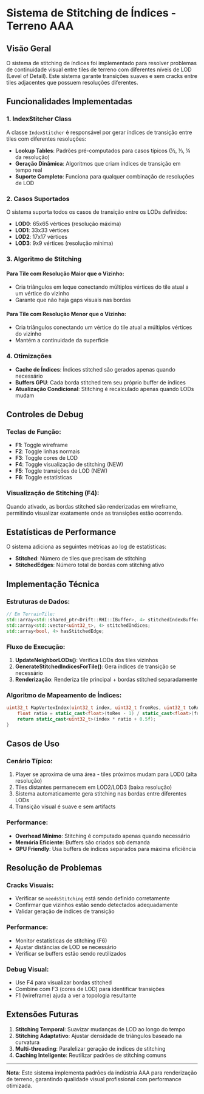 # Sistema de Stitching de Índices - Terreno AAA

## Visão Geral

O sistema de stitching de índices foi implementado para resolver problemas de continuidade visual entre tiles de terreno com diferentes níveis de LOD (Level of Detail). Este sistema garante transições suaves e sem cracks entre tiles adjacentes que possuem resoluções diferentes.

## Funcionalidades Implementadas

### 1. IndexStitcher Class

A classe `IndexStitcher` é responsável por gerar índices de transição entre tiles com diferentes resoluções:

- **Lookup Tables**: Padrões pré-computados para casos típicos (½, ⅓, ¼ da resolução)
- **Geração Dinâmica**: Algoritmos que criam índices de transição em tempo real
- **Suporte Completo**: Funciona para qualquer combinação de resoluções de LOD

### 2. Casos Suportados

O sistema suporta todos os casos de transição entre os LODs definidos:
- **LOD0**: 65x65 vértices (resolução máxima)
- **LOD1**: 33x33 vértices 
- **LOD2**: 17x17 vértices
- **LOD3**: 9x9 vértices (resolução mínima)

### 3. Algoritmo de Stitching

#### Para Tile com Resolução Maior que o Vizinho:
- Cria triângulos em leque conectando múltiplos vértices do tile atual a um vértice do vizinho
- Garante que não haja gaps visuais nas bordas

#### Para Tile com Resolução Menor que o Vizinho:
- Cria triângulos conectando um vértice do tile atual a múltiplos vértices do vizinho
- Mantém a continuidade da superfície

### 4. Otimizações

- **Cache de Índices**: Índices stitched são gerados apenas quando necessário
- **Buffers GPU**: Cada borda stitched tem seu próprio buffer de índices
- **Atualização Condicional**: Stitching é recalculado apenas quando LODs mudam

## Controles de Debug

### Teclas de Função:
- **F1**: Toggle wireframe
- **F2**: Toggle linhas normais
- **F3**: Toggle cores de LOD
- **F4**: Toggle visualização de stitching (NEW)
- **F5**: Toggle transições de LOD (NEW)
- **F6**: Toggle estatísticas

### Visualização de Stitching (F4):
Quando ativado, as bordas stitched são renderizadas em wireframe, permitindo visualizar exatamente onde as transições estão ocorrendo.

## Estatísticas de Performance

O sistema adiciona as seguintes métricas ao log de estatísticas:
- **Stitched**: Número de tiles que precisam de stitching
- **StitchedEdges**: Número total de bordas com stitching ativo

## Implementação Técnica

### Estruturas de Dados:

```cpp
// Em TerrainTile:
std::array<std::shared_ptr<Drift::RHI::IBuffer>, 4> stitchedIndexBuffers;
std::array<std::vector<uint32_t>, 4> stitchedIndices;
std::array<bool, 4> hasStitchedEdge;
```

### Fluxo de Execução:

1. **UpdateNeighborLODs()**: Verifica LODs dos tiles vizinhos
2. **GenerateStitchedIndicesForTile()**: Gera índices de transição se necessário
3. **Renderização**: Renderiza tile principal + bordas stitched separadamente

### Algoritmo de Mapeamento de Índices:

```cpp
uint32_t MapVertexIndex(uint32_t index, uint32_t fromRes, uint32_t toRes) {
    float ratio = static_cast<float>(toRes - 1) / static_cast<float>(fromRes - 1);
    return static_cast<uint32_t>(index * ratio + 0.5f);
}
```

## Casos de Uso

### Cenário Típico:
1. Player se aproxima de uma área - tiles próximos mudam para LOD0 (alta resolução)
2. Tiles distantes permanecem em LOD2/LOD3 (baixa resolução)
3. Sistema automaticamente gera stitching nas bordas entre diferentes LODs
4. Transição visual é suave e sem artifacts

### Performance:
- **Overhead Mínimo**: Stitching é computado apenas quando necessário
- **Memória Eficiente**: Buffers são criados sob demanda
- **GPU Friendly**: Usa buffers de índices separados para máxima eficiência

## Resolução de Problemas

### Cracks Visuais:
- Verificar se `needsStitching` está sendo definido corretamente
- Confirmar que vizinhos estão sendo detectados adequadamente
- Validar geração de índices de transição

### Performance:
- Monitor estatísticas de stitching (F6)
- Ajustar distâncias de LOD se necessário
- Verificar se buffers estão sendo reutilizados

### Debug Visual:
- Use F4 para visualizar bordas stitched
- Combine com F3 (cores de LOD) para identificar transições
- F1 (wireframe) ajuda a ver a topologia resultante

## Extensões Futuras

1. **Stitching Temporal**: Suavizar mudanças de LOD ao longo do tempo
2. **Stitching Adaptativo**: Ajustar densidade de triângulos baseado na curvatura
3. **Multi-threading**: Paralelizar geração de índices de stitching
4. **Caching Inteligente**: Reutilizar padrões de stitching comuns

---

**Nota**: Este sistema implementa padrões da indústria AAA para renderização de terreno, garantindo qualidade visual profissional com performance otimizada.